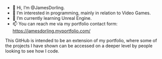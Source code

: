 - 👋 Hi, I’m @JamesDorling.
- 👀 I’m interested in programming, mainly in relation to Video Games.
- 🌱 I’m currently learning Unreal Engine.
- 📫 You can reach me via my portfolio contact form: https://jamesdorling.myportfolio.com/

This GitHub is intended to be an extension of my portfolio, where some of the projects I have shown can be accessed on a deeper level by people looking to see how I code.
